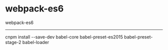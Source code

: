 # webpack-es6
webpack-es6

---

cnpm install --save-dev babel-core babel-preset-es2015 babel-preset-stage-2 babel-loader
